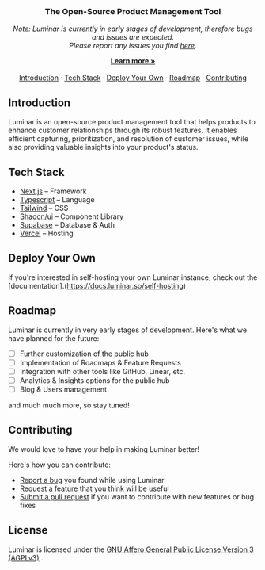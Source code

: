 <p align="center" style="margin-top: 120px">
  <h3 align="center">The Open-Source Product Management Tool
   </h3>

  <p align="center">
  <i>
  Note: Luminar is currently in early stages of development, therefore bugs and issues are expected. <br />
  Please report any issues you find <a href="https://github.com/chroxify/luminar/issues/new">here</a>.
  </i>
  </p>
  
  <p align="center">
    <a href="https://luminar.so"><strong>Learn more »</strong></a>
    <br />
    <br />
    <a href="https://github.com/chroxify/luminar/tree/main#introduction">Introduction</a>
    ·
    <a href="https://github.com/chroxify/luminar/tree/main#tech-stack">Tech Stack</a>
    ·
    <a href="https://github.com/chroxify/luminar/tree/main#deploy-your-own">Deploy Your Own</a>
    ·
    <a href="https://github.com/chroxify/luminar/tree/main#roadmap">Roadmap</a>
    ·
    <a href="https://github.com/chroxify/luminar/tree/main#contributing">Contributing</a>
  </p>
</p>

## Introduction

Luminar is an open-source product management tool that helps products to enhance customer relationships through its robust features. It enables efficient capturing, prioritization, and resolution of customer issues, while also providing valuable insights into your product's status.

## Tech Stack

- [Next.js](https://nextjs.org/) – Framework
- [Typescript](https://www.typescriptlang.org/) – Language
- [Tailwind](https://tailwindcss.com/) – CSS
- [Shadcn/ui](https://ui.shadcn.com/) – Component Library
- [Supabase](https://supabase.com/) – Database & Auth
- [Vercel](https://vercel.com/) – Hosting

## Deploy Your Own

If you're interested in self-hosting your own Luminar instance, check out the [documentation].(https://docs.luminar.so/self-hosting)

## Roadmap

Luminar is currently in very early stages of development. Here's what we have planned for the future:

- [ ] Further customization of the public hub
- [ ] Implementation of Roadmaps & Feature Requests
- [ ] Integration with other tools like GitHub, Linear, etc.
- [ ] Analytics & Insights options for the public hub
- [ ] Blog & Users management

and much much more, so stay tuned!

## Contributing

We would love to have your help in making Luminar better!

Here's how you can contribute:
- [Report a bug](https://github.com/chroxify/luminar/issues/new?labels=bug) you found while using Luminar
- [Request a feature](https://github.com/chroxify/luminar/issues/new?labels=enhancement) that you think will be useful
- [Submit a pull request](https://github.com/chroxify/luminar/pulls) if you want to contribute with new features or bug fixes

## License
Luminar is licensed under the [GNU Affero General Public License Version 3 (AGPLv3)](https://github.com/chroxify/luminar/blob/main/LICENSE) .
